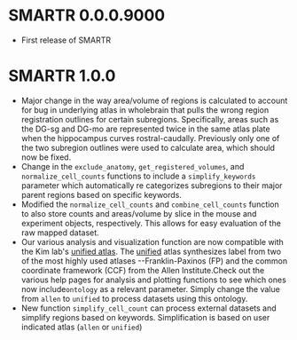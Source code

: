 # SMARTR 0.0.0.9000
* First release of SMARTR

# SMARTR 1.0.0
* Major change in the way area/volume of regions is calculated to account for bug in underlying atlas in wholebrain that pulls the wrong region registration outlines for certain subregions. Specifically, areas such as the DG-sg and DG-mo are represented twice in the same atlas plate when the hippocampus curves rostral-caudally. Previously only one of the two subregion outlines were used to calculate area, which should now be fixed.
* Change in the `exclude_anatomy`, `get_registered_volumes`, and `normalize_cell_counts` functions to include a `simplify_keywords` parameter which automatically re categorizes subregions to their major parent regions based on specific keywords. 
* Modified the `normalize_cell_counts` and `combine_cell_counts` function to also store counts and areas/volume by slice in the mouse and experiment objects, respectively. This allows for easy evaluation of the raw mapped dataset.
* Our various analysis and visualization function are now compatible with the  Kim lab's [unified atlas](https://kimlab.io/brain-map/atlas/). The [unified](https://www.ncbi.nlm.nih.gov/pmc/articles/PMC6838086/) atlas synthesizes label from two of the most highly used atlases --Franklin-Paxinos (FP) and the common coordinate framework (CCF) from the Allen Institute.Check out the various help pages for analysis and plotting functions to see which ones now include`ontology` as a relevant parameter. Simply change the value from `allen` to `unified` to process datasets using this ontology.
* New function `simplify_cell_count` can process external datasets and simplify regions based on keywords. Simplification is based on user indicated atlas (`allen` or `unified`)
